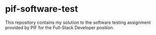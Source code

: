 # pif-software-test
This repository contains my solution to the software testing assignment provided by PIF for the Full-Stack Developer position.
